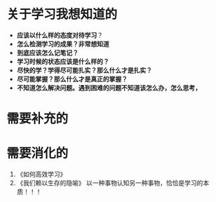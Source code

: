# 关于学习我想知道的

 - **应该以什么样的态度对待学习**？
 - **怎么检测学习的成果？非常想知道**
 - **到底应该怎么记笔记？**
 - **学习时候的状态应该是什么样的？**
 - **尽快的学？学得尽可能扎实？那么什么才是扎实？**
 - **尽可能掌握？那么什么才是真正的掌握？**
 - **不知道怎么解决问题。遇到困难的问题不知道该怎么办，怎么思考，**



# 需要补充的





# 需要消化的

  1. 《如何高效学习》
  2. 《我们赖以生存的隐喻》 以一种事物认知另一种事物，恰恰是学习的本质！！！
